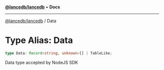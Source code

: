 [**@lancedb/lancedb**](../README.md) • **Docs**
***
[@lancedb/lancedb](../globals.md) / Data
# Type Alias: Data
```ts
type Data: Record<string, unknown>[] | TableLike;
```
Data type accepted by NodeJS SDK
